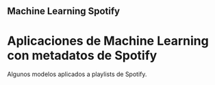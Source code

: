 ## Machine Learning Spotify
# Aplicaciones de Machine Learning con metadatos de Spotify

Algunos modelos aplicados a playlists de Spotify.
